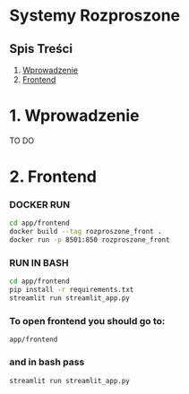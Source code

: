 # Systemy Rozproszone

## Spis Treści
1. [Wprowadzenie](#Wprowadzenie)
2. [Frontend](#Frontend)
# 1. Wprowadzenie
TO DO

# 2. Frontend

### DOCKER RUN
```bash
cd app/frontend
docker build --tag rozproszone_front .
docker run -p 8501:850 rozproszone_front
```

### RUN IN BASH
```bash
cd app/frontend
pip install -r requirements.txt
streamlit run streamlit_app.py
```
### To open frontend you should go to:
`app/frontend`

### and in bash pass
`streamlit run streamlit_app.py`

